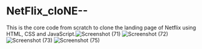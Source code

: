 # NetFlix_cloNE--
This is the core code from scratch to clone the landing page of Netflix using HTML, CSS and JavaScript.![Screenshot (71)](https://github.com/mayankkumar29/NetFlix_cloNE--/assets/125504172/fa560b8e-6afd-4ddf-ba44-7618f53db82c)
![Screenshot (72)](https://github.com/mayankkumar29/NetFlix_cloNE--/assets/125504172/5a604ba1-33d0-45c7-9e7a-2365c493643a)
![Screenshot (73)](https://github.com/mayankkumar29/NetFlix_cloNE--/assets/125504172/1c1dfbdb-20a2-41ca-8482-eff11862a931)
![Screenshot (75)](https://github.com/mayankkumar29/NetFlix_cloNE--/assets/125504172/100fd0f0-f493-4a18-8707-893d1e2ee75d)
